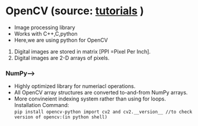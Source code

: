 # OpenCV (source: [tutorials](https://www.youtube.com/watch?v=kdLM6AOd2vc&list=PLS1QulWo1RIa7D1O6skqDQ-JZ1GGHKK-K) )
* Image processing library
* Works with C++,C,python
* Here,we are using python for OpenCV<br>
1. Digital images are stored in matrix [PPI =Pixel Per Inch].<br>
2. Digital images are 2-D arrays of pixels.<br>
### NumPy-->
* Highly optimized library for numeriacl operations.
* All OpenCV array structures are converted to-and-from NumPy arrays.
* More convineient indexing system rather than using for loops.
Installation Command:<br>
`pip install opencv-python
import cv2 and cv2.__version__ //to check version of opencv:(in python shell)` 


